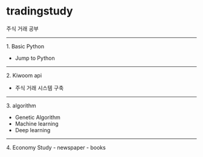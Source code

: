 # tradingstudy
주식 거래 공부
<hr/>
1. Basic Python


- Jump to Python
<hr/>
2. Kiwoom api


- 주식 거래 시스템 구축
<hr/>
3. algorithm

- Genetic Algorithm
- Machine learning
- Deep learning

<hr/>
4. Economy Study
- newspaper
- books

